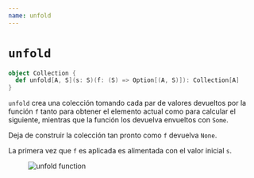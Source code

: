 ```yaml
---
name: unfold
---
```


# `unfold`

~~~ scala
object Collection {
  def unfold[A, S](s: S)(f: (S) => Option[(A, S)]): Collection[A]
}
~~~

`unfold` crea una colección tomando cada par de valores devueltos por la función `f` tanto para obtener el elemento actual como para calcular el siguiente, mientras que la función los devuelva envueltos con `Some`.

Deja de construir la colección tan pronto como `f` devuelva `None`.

La primera vez que `f` es aplicada es alimentada con el valor inicial `s`.

<figure class="diagram">
  <img src="../images/unfold.svg" alt="unfold function">
  <!-- <figcaption class="diagram-desc"></figcaption> -->
</figure>

